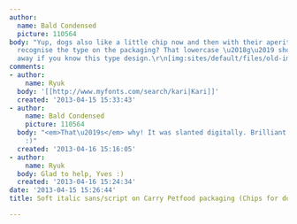 ```yaml
---
author:
  name: Bald Condensed
  picture: 110564
body: "Yup, dogs also like a little chip now and then with their aperitif. :P Anyone
  recognise the type on the packaging? That lowercase \u2018g\u2019 should give it
  away if you know this type design.\r\n[img:sites/default/files/old-images/bixnchips_4517.jpg]"
comments:
- author:
    name: Ryuk
  body: '[[http://www.myfonts.com/search/kari|Kari]]'
  created: '2013-04-15 15:33:43'
- author:
    name: Bald Condensed
    picture: 110564
  body: "<em>That\u2019s</em> why! It was slanted digitally. Brilliant find, Ryuk.
    :)"
  created: '2013-04-16 15:16:05'
- author:
    name: Ryuk
  body: Glad to help, Yves :)
  created: '2013-04-16 15:24:34'
date: '2013-04-15 15:26:44'
title: Soft italic sans/script on Carry Petfood packaging (Chips for dogs)

---
```

